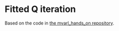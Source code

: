 # Fitted Q iteration

Based on the code in [the mvarl_hands_on repository](https://github.com/rlgammazero/mvarl_hands_on).
